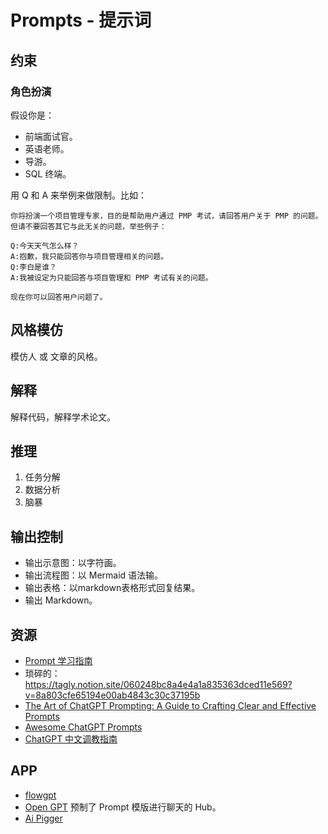 # Prompts - 提示词

## 约束
### 角色扮演
假设你是：
* 前端面试官。
* 英语老师。
* 导游。
* SQL 终端。

用 Q 和 A 来举例来做限制。比如：
```
你将扮演一个项目管理专家，目的是帮助用户通过 PMP 考试，请回答用户关于 PMP 的问题。但请不要回答其它与此无关的问题，举些例子：

Q:今天天气怎么样？
A:抱歉，我只能回答你与项目管理相关的问题。
Q:李白是谁？
A:我被设定为只能回答与项目管理和 PMP 考试有关的问题。

现在你可以回答用户问题了。
```


## 风格模仿
模仿人 或 文章的风格。

## 解释
解释代码，解释学术论文。

## 推理
1. 任务分解
2. 数据分析
3. 脑暴

## 输出控制
* 输出示意图：以字符画。
* 输出流程图：以 Mermaid 语法输。
* 输出表格：以markdown表格形式回复结果。
* 输出 Markdown。


## 资源
* [Prompt 学习指南](https://prompt-guide.xiniushu.com/)
* 琐碎的： https://tagly.notion.site/060248bc8a4e4a1a835363dced11e569?v=8a803cfe65194e00ab4843c30c37195b
* [The Art of ChatGPT Prompting: A Guide to Crafting Clear and Effective Prompts](https://fka.gumroad.com/l/art-of-chatgpt-prompting)
* [Awesome ChatGPT Prompts](https://github.com/f/awesome-chatgpt-prompts)
* [ChatGPT 中文调教指南](https://github.com/PlexPt/awesome-chatgpt-prompts-zh)

## APP
* [flowgpt](https://flowgpt.com/)
* [Open GPT](https://open-gpt.app/) 预制了 Prompt 模版进行聊天的 Hub。
* [Ai Pigger](https://www.aipigger.cn/)
